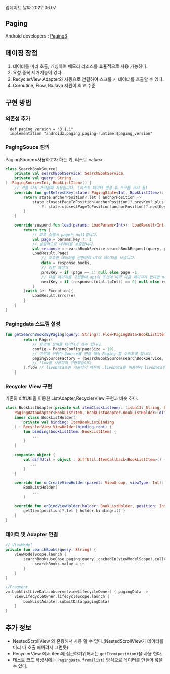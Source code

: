 업데이트 날짜 2022.06.07
## Paging
Android developers : [Paging3](https://developer.android.com/topic/libraries/architecture/paging/v3-overview?hl=ko)

## 페이징 장점
1. 데이터를 미리 호출, 캐싱하여 메모리 리소스를 효율적으로 사용 가능하다.
2. 요청 중복 제거기능이 있다.
3. RecyclerView Adapter와 자동으로 연결하여 스크롤 시 데이터를 호출할 수 있다.
4. Coroutine, Flow, RxJava 지원이 최고 수준

## 구현 방법
### 의존성 추가
```
  def paging_version = "3.1.1"
  implementation "androidx.paging:paging-runtime:$paging_version"
```
### PagingSouce 정의
PagingSource<사용하고자 하는 키, 리스트 value>
```kt
class SearchBookSource(
    private val searchBookService: SearchBookService,
    private val query: String
) :PagingSource<Int, BookListItem>() {
    // 키를 다시 가져올때 사용합니다. (리스트 데이터 변경 후 스크롤 유지 등)
    override fun getRefreshKey(state: PagingState<Int, BookListItem>): Int? {
        return state.anchorPosition?.let { anchorPosition ->
            state.closestPageToPosition(anchorPosition)?.prevKey?.plus(1)
                ?: state.closestPageToPosition(anchorPosition)?.nextKey?.minus(1)
        }
    }

    override suspend fun load(params: LoadParams<Int>): LoadResult<Int, BookListItem> {
        return try {
            // 최초 실행시 page는 null입니다.
            val page = params.key ?: 1
            // 실질적으로 데이터를 호출합니다.
            val response = searchBookService.searchBookRequest(query, page)
            LoadResult.Page(
                // 호추한 데이터를 반환하여 UI에 데이터를 보냅니다.
                data = response.books,
                // 이전 페이지
                prevKey = if (page == 1) null else page -1,
                // 다음 페이지를 구현할때 api의 조건에 따라 다음 페이지가 없다면 null을 넣으면 됩니다.
                nextKey = if (response.total.toInt() == 0) null else response.page.toInt() + 1
            )
        }catch (e: Exception){
            LoadResult.Error(e)
        }
    }
}
```

### Pagingdata 스트림 설정
```kt
fun getSearchBooksByPaging(query: String): Flow<PagingData<BookListItem>> {
        return Pager(
            // 화면에 보여줄 데이터의 개수 입니다.
            config = PagingConfig(pageSize = 10),
            // 이전에 구현한 Source를 연결 해서 Paging 할 수있도록 합니다.
            pagingSourceFactory = {SearchBookSource(searchBookService, query)}
            // flow를 사용하여 구현했습니다
        ).flow // liveData또한 지원하기 떄문에 .liveData를 이용하여 liveData형태로 반환 가능합니다.
    }
```

### Recycler View 구현
기존의 diffUtil을 이용한 ListAdapter,RecyclerView 구현과 비슷 하다.
```kt
class BookListAdapter(private val itemClickListener: (isbn13: String, bitmap: Bitmap) -> Unit) :
    PagingDataAdapter<BookListItem, BookListAdapter.BookListHolder>(diffUtil) {
    inner class BookListHolder(
        private val binding: ItemBookListBinding
    ) : RecyclerView.ViewHolder(binding.root) {
        fun binding(bookListItem: BookListItem) {
            ...
        }
    }

    companion object {
        val diffUtil = object : DiffUtil.ItemCallback<BookListItem>() {
           ...
        }
    }

    override fun onCreateViewHolder(parent: ViewGroup, viewType: Int): BookListHolder =
        BookListHolder(
            ...
        )

    override fun onBindViewHolder(holder: BookListHolder, position: Int) {
        getItem(position)?.let { holder.binding(it) }
    }
}
```

### 데이터 및 Adapter 연결
```kt 
// ViewModel
private fun searchBooks(query: String) {
    viewModelScope.launch {
        searchBooksUseCase.paging(query).cachedIn(viewModelScope).collectLatest {
            _searchBooks.value = it
        }
    }
}

//Fragment
vm.bookListLiveData.observe(viewLifecycleOwner) { pagingData ->
    viewLifecycleOwner.lifecycleScope.launch {
        bookListAdapter.submitData(pagingData)
    }
}
```

## 추가 정보
- NestedScrollView 와 혼용해서 사용 할 수 없다.(NestedScrollView가 데이터를 미리 다 호출 해버려서 그런듯)
- RecyclerView 에서 item에 접근하기위해서는 `getItem(position)`을 사용 한다.
- 테스트 코드 작성시에는 `PagingData.from(list)` 방식으로 데이터를 만들어 넣을 수 있다.
